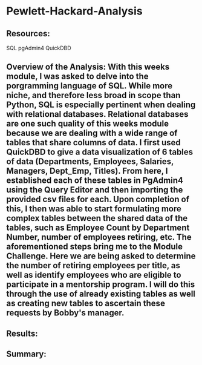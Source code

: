 # Pewlett-Hackard-Analysis
## Resources:
SQL
pgAdmin4
QuickDBD

## Overview of the Analysis: With this weeks module, I was asked to delve into the porgramming language of SQL. While more niche, and therefore less broad in scope than Python, SQL is especially pertinent when dealing with relational databases. Relational databases are one such quality of this weeks module because we are dealing with a wide range of tables that share columns of data. I first used QuickDBD to give a data visualization of 6 tables of data (Departments, Employees, Salaries, Managers, Dept_Emp, Titles). From here, I established each of these tables in PgAdmin4 using the Query Editor and then importing the provided csv files for each. Upon completion of this, I then was able to start formulating more complex tables between the shared data of the tables, such as Employee Count by Department Number, number of employees retiring, etc. The aforementioned steps bring me to the Module Challenge. Here we are being asked to determine the number of retiring employees per title, as well as identify employees who are eligible to participate in a mentorship program. I will do this through the use of already existing tables as well as creating new tables to ascertain these requests by Bobby's manager. 

## Results:
## Summary:
